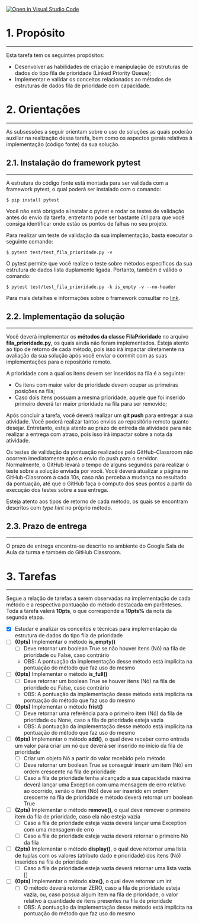 [![Open in Visual Studio Code](https://classroom.github.com/assets/open-in-vscode-718a45dd9cf7e7f842a935f5ebbe5719a5e09af4491e668f4dbf3b35d5cca122.svg)](https://classroom.github.com/online_ide?assignment_repo_id=11454804&assignment_repo_type=AssignmentRepo)
# 1. Propósito
---
Esta tarefa tem os seguintes propósitos:
- Desenvolver as habilidades de criação e manipulação de estruturas de dados do tipo fila de prioridade (Linked Priority Queue);
- Implementar e validar os conceitos relacionados ao métodos de estruturas de dados fila de prioridade com capacidade.

# 2. Orientações
---

As subsessões a seguir orientam sobre o uso de soluções as quais poderão auxiliar na realização dessa tarefa, bem como os aspectos gerais relativos à implementação (código fonte) da sua solução.

## 2.1. Instalação do framework pytest
---
A estrutura do código fonte está montada para ser validada com a framework pytest, o qual poderá ser instalado com o comando:

```console
$ pip install pytest
```

Você não está obrigado a instalar o pytest e rodar os testes de validação antes do envio da tarefa, entretanto pode ser bastante útil para que você consiga identificar onde estão os pontos de falhas no seu projeto.

Para realizar um teste de validação da sua implementação, basta executar o seguinte comando:

```console
$ pytest test/test_fila_prioridade.py -v
```

O pytest permite que você realize o teste sobre métodos específicos da sua estrutura de dados lista duplamente ligada. Portanto, também é válido o comando:

```console
$ pytest test/test_fila_prioridade.py -k is_empty -v --no-header
```

Para mais detalhes e informações sobre o framework consultar no [link](https://docs.pytest.org/en/7.3.x/contents.html).

## 2.2. Implementação da solução
---

Você deverá implementar os **métodos da classe FilaPrioridade** no arquivo **fila_prioridade.py**, os quais ainda não foram implementados. Esteja atento ao tipo de retorno de cada método, pois isso irá impactar diretamente na avaliação da sua solução após você enviar o commit com as suas implementações para o repositório remoto.

A prioridade com a qual os itens devem ser inseridos na fila é a seguinte:
- Os itens com maior valor de prioridade devem ocupar as primeiras posições na fila;
- Caso dois itens possuam a mesma prioridade, aquele que foi inserido primeiro deverá ter maior prioridade na fila para ser removido;

Após concluir a tarefa, você deverá realizar um **git push** para entregar a sua atividade. Você poderá realizar tantos envios ao repositório remoto quanto desejar. Entretanto, esteja atento ao prazo de entreda da atividade para não realizar a entrega com atraso, pois isso irá impactar sobre a nota da atividade. 

Os testes de validação da pontuação realizados pelo GitHub-Classroom não ocorrem imediatamente após o envio do push para o servidor. Normalmente, o GitHub levará o tempo de alguns segundos para realizar o teste sobre a solução enviada por você. Você deverá atualizar a página no GitHub-Classroom a cada 10s, caso não perceba a mudança no resultado da pontuação, até que o GitHub faça o computo dos seus pontos a partir da execução dos testes sobre a sua entrega.

Esteja atento aos tipos de retorno de cada método, os quais se encontram descritos com _type hint_ no próprio método.

## 2.3. Prazo de entrega
---

O prazo de entrega encontra-se descrito no ambiente do Google Sala de Aula da turma e também do GitHub Classroom.


# 3. Tarefas
---

Segue a relação de tarefas a serem observadas na implementação de cada método e a respectiva pontuação do método destacada em parênteses. Toda a tarefa valerá **10pts**, o que corresponde a **10pts%** da nota da segunda etapa.

- [x] Estudar e analizar os conceitos e técnicas para implementação da estrutura de dados do tipo fila de prioridade
- [ ] **(0pts)** Implementar o método **is_empty()**
  - [ ] Deve retornar um boolean True se não houver itens (Nó) na fila de prioridade ou False, caso contrário
  - OBS: A pontuação da implementação desse método está implícita na pontuação do método que faz uso do mesmo
- [ ] **(0pts)** Implementar o método **is_full()**
  - [ ] Deve retornar um boolean True se houver itens (Nó) na fila de prioridade ou False, caso contrário
  - OBS: A pontuação da implementação desse método está implícita na pontuação do método que faz uso do mesmo
- [ ] **(0pts)** Implementar o método **frist()**
  - [ ] Deve retornar uma referência para o primeiro item (Nó) da fila de prioridade ou None, caso a fila de prioridade esteja vazia
  - OBS: A pontuação da implementação desse método está implícita na pontuação do método que faz uso do mesmo
- [ ] **(6pts)** Implementar o método **add()**, o qual deve receber como entrada um valor para criar um nó que deverá ser inserido no início da fila de prioridade
  - [ ] Criar um objeto Nó a partir do valor recebido pelo método
  - [ ] Deve retornar um boolean True se conseguir inserir um item (Nó) em ordem crescente na fila de prioridade
  - [ ] Caso a fila de prioridade tenha alcançado a sua capacidade máxima deverá lançar uma Exception com uma mensagem de erro relativo ao ocorrido, senão o item (Nó) deve ser inserido em ordem crescente na fila de prioridade e método deverá retornar um boolean True
- [ ] **(2pts)** Implementar o método **remove()**, o qual deve remover o primeiro item da fila de prioridade, caso ela não esteja vazia 
  - [ ] Caso a fila de prioridade esteja vazia deverá lançar uma Exception com uma mensagem de erro
  - [ ] Caso a fila de prioridade esteja vazia deverá retornar o primeiro Nó da fila
- [ ] **(2pts)** Implementar o método **display()**, o qual deve retornar uma lista de tuplas com os valores (atributo dado e prioridade) dos itens (Nó) inseridos na fila de prioridade
  - [ ] Caso a fila de prioridade esteja vazia deverá retornar uma lista vazia []
- [ ] **(0pts)** Implementar o método **size()**, o qual deve retornar um int
  - [ ] O método deverá retornar ZERO, caso a fila de prioridade esteja vazia, ou, caso possua algum item na fila de prioridade, o valor relativo à quantidade de itens presentes na fila de prioridade
  - OBS: A pontuação da implementação desse método está implícita na pontuação do método que faz uso do mesmo